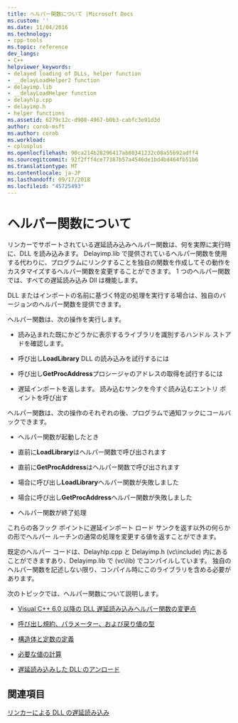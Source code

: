 ```yaml
---
title: ヘルパー関数について |Microsoft Docs
ms.custom: ''
ms.date: 11/04/2016
ms.technology:
- cpp-tools
ms.topic: reference
dev_langs:
- C++
helpviewer_keywords:
- delayed loading of DLLs, helper function
- __delayLoadHelper2 function
- delayimp.lib
- __delayLoadHelper function
- delayhlp.cpp
- delayimp.h
- helper functions
ms.assetid: 6279c12c-d908-4967-b0b3-cabfc3e91d3d
author: corob-msft
ms.author: corob
ms.workload:
- cplusplus
ms.openlocfilehash: 90ca214b28296417ab80341232c08a55b92adff4
ms.sourcegitcommit: 92f2fff4ce77387b57a4546de1bd4bd464fb51b6
ms.translationtype: MT
ms.contentlocale: ja-JP
ms.lasthandoff: 09/17/2018
ms.locfileid: "45725493"
---
```

# <a name="understanding-the-helper-function"></a>ヘルパー関数について

リンカーでサポートされている遅延読み込みヘルパー関数は、何を実際に実行時に、DLL を読み込みます。 Delayimp.lib で提供されているヘルパー関数を使用する代わりに、プログラムにリンクすることを独自の関数を作成してその動作をカスタマイズするヘルパー関数を変更することができます。 1 つのヘルパー関数では、すべての遅延読み込み Dll は機能します。

DLL またはインポートの名前に基づく特定の処理を実行する場合は、独自のバージョンのヘルパー関数を提供できます。

ヘルパー関数は、次の操作を実行します。

- 読み込まれた既にかどうかに表示するライブラリを識別するハンドル ストアドを確認します。

- 呼び出し**LoadLibrary** DLL の読み込みを試行するには

- 呼び出し**GetProcAddress**プロシージャのアドレスの取得を試行するには

- 遅延インポートを返します。 読み込むサンクを今すぐ読み込むエントリ ポイントを呼び出す

ヘルパー関数は、次の操作のそれぞれの後、プログラムで通知フックにコールバックできます。

- ヘルパー関数が起動したとき

- 直前に**LoadLibrary**はヘルパー関数で呼び出されます

- 直前に**GetProcAddress**はヘルパー関数で呼び出されます

- 場合に呼び出し**LoadLibrary**ヘルパー関数が失敗しました

- 場合に呼び出し**GetProcAddress**ヘルパー関数が失敗しました

- ヘルパー関数が終了処理

これらの各フック ポイントに遅延インポート ロード サンクを返す以外の何らかの形でヘルパー ルーチンの通常の処理を変更する値を返すことができます。

既定のヘルパー コードは、Delayhlp.cpp と Delayimp.h (vc\include) 内にあることができますあり、Delayimp.lib で (vc\lib) でコンパイルしています。 独自のヘルパー関数を記述しない限り、コンパイル時にこのライブラリを含める必要があります。

次のトピックでは、ヘルパー関数について説明します。

- [Visual C++ 6.0 以降の DLL 遅延読み込みヘルパー関数の変更点](../../build/reference/changes-in-the-dll-delayed-loading-helper-function-since-visual-cpp-6-0.md)

- [呼び出し規約、パラメーター、および戻り値の型](../../build/reference/calling-conventions-parameters-and-return-type.md)

- [構造体と定数の定義](../../build/reference/structure-and-constant-definitions.md)

- [必要な値の計算](../../build/reference/calculating-necessary-values.md)

- [遅延読み込みした DLL のアンロード](../../build/reference/explicitly-unloading-a-delay-loaded-dll.md)

## <a name="see-also"></a>関連項目

[リンカーによる DLL の遅延読み込み](../../build/reference/linker-support-for-delay-loaded-dlls.md)